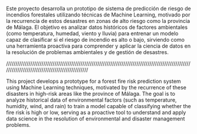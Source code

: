 
Este proyecto desarrolla un prototipo de sistema de predicción de riesgo de incendios forestales utilizando técnicas de Machine Learning, motivado por la recurrencia de estos desastres en zonas de alto riesgo como la provincia de Málaga. El objetivo es analizar datos históricos de factores ambientales (como temperatura, humedad, viento y lluvia) para entrenar un modelo capaz de clasificar si el riesgo de incendio es alto o bajo, sirviendo como una herramienta proactiva para comprender y aplicar la ciencia de datos en la resolución de problemas ambientales y de gestión de desastres.

///////////////////////////////////////////////////////////////////////////////////////////////////////////////////////////////////////////////

This project develops a prototype for a forest fire risk prediction system using Machine Learning techniques, motivated by the recurrence of these disasters in high-risk areas like the province of Málaga. The goal is to analyze historical data of environmental factors (such as temperature, humidity, wind, and rain) to train a model capable of classifying whether the fire risk is high or low, serving as a proactive tool to understand and apply data science in the resolution of environmental and disaster management problems.

